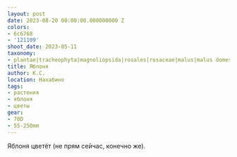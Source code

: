 ```yaml
---
layout: post
date: 2023-08-20 00:00:00.000000000 Z
colors:
- 6c6768
- '121109'
shoot_date: 2023-05-11
taxonomy:
- plantae|tracheophyta|magnoliopsida|rosales|rosaceae|malus|malus domestica
title: Яблоня
author: К.С.
location: Нахабино
tags:
- растения
- яблоня
- цветы
gear:
- 70D
- 55-250mm
---
```

Яблоня цветёт (не прям сейчас, конечно же).

